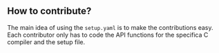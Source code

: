 ## How to contribute?
The main idea of using the `setup.yaml` is to make the contributions easy. Each contributor only has to code the API functions for the specifica C compiler and the setup file.